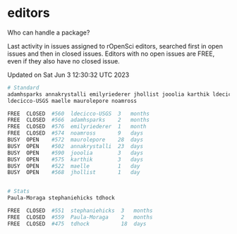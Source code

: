 # editors

Who can handle a package?

Last activity in issues assigned to rOpenSci editors, searched first in open
issues and then in closed issues. Editors with no open issues are FREE, even if
they also have no closed issue.


Updated on Sat Jun 3 12:30:32 UTC 2023

```bash
# Standard
adamhsparks annakrystalli emilyriederer jhollist jooolia karthik ldecicco
ldecicco-USGS maelle maurolepore noamross

FREE  CLOSED  #560  ldecicco-USGS  3   months
FREE  CLOSED  #566  adamhsparks    2   months
FREE  CLOSED  #576  emilyriederer  1   month
FREE  CLOSED  #574  noamross       9   days
BUSY  OPEN    #572  maurolepore    28  days
BUSY  OPEN    #502  annakrystalli  23  days
BUSY  OPEN    #590  jooolia        3   days
BUSY  OPEN    #575  karthik        3   days
BUSY  OPEN    #522  maelle         1   day
BUSY  OPEN    #568  jhollist       1   day


# Stats
Paula-Moraga stephaniehicks tdhock

FREE  CLOSED  #551  stephaniehicks  3   months
FREE  CLOSED  #559  Paula-Moraga    2   months
FREE  CLOSED  #475  tdhock          18  days
```
